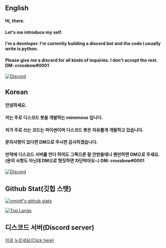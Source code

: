 ## English

#### Hi, there.
#### Let's me introduce my self.
#### I'm a developer. I'm currently building a discord bot and the code I usually write is python.
#### Please give me a discord for all kinds of inquiries. I don't accept the rest. DM: crossbow#0001
[![Discord](https://discord.c99.nl/widget/theme-3/825614829901316107.png)]()

## Korean
#### 안녕하세요. 
#### 저는 주로 디스코드 봇을 개발하는 minemous 입니다.
#### 저가 주로 쓰는 코드는 파이썬이며 디스코드 봇은 자유롭게 개발하고 있습니다.
#### 문의사항이 있다면 DM으로 주시면 감사하겠습니다. 
#### 만약에 디스코드 서버를 연다 하여도 그쪽으론 잘 안받을태니 왠만하면 DM으로 주세요.(문의 사항도 아닌데 DM으로 헛짓하면 차단박아요~) DM: crossbow#0001
[![Discord](https://discord.c99.nl/widget/theme-3/825614829901316107.png)]()

## Github Stat(깃헙 스탯)
  [![vmintf's github stats](https://github-readme-stats.vercel.app/api?username=vmintf)](https://github.com/vmintf)
  
  [![Top Langs](https://github-readme-stats.vercel.app/api/top-langs/?username=vmintf)](https://github.com/anuraghazra/github-readme-stats)
## 디스코드 서버(Discord server)
[이걸 누르세요(Click here)](https://discord.gg/ws2rX7UGeW)
